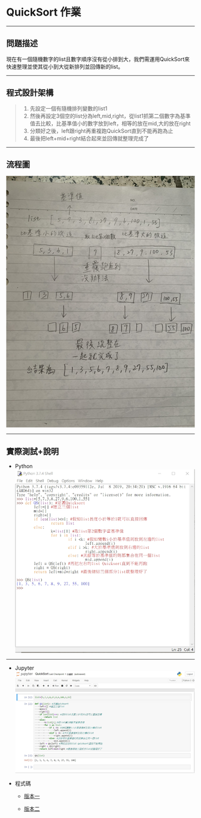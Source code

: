 # QuickSort 作業

---

## 問題描述
現在有一個隨機數字的list且數字順序沒有從小排到大，我們需運用QuickSort來快速整理並使其從小到大從新排列並回傳新的list。

---

## 程式設計架構
> 1. 先設定一個有隨機排列變數的list1
> 2. 然後再設定3個空的list分為left,mid,right，從list1抓第二個數字為基準值去比較，比基準值小的數字放到left，相等的放在mid,大的放在right
> 3. 分類好之後，left跟right再重複跑QuickSort直到不能再跑為止
> 4. 最後把left+mid+right結合起來並回傳就整理完成了

---

## 流程圖
![](https://github.com/dustinoy/ohyang/blob/master/QuickSort/%E6%B5%81%E7%A8%8B%E5%9C%96.jpg)

---

## 實際測試+說明
  - Python 
  ![](https://github.com/dustinoy/ohyang/blob/master/QuickSort/%E5%AF%A6%E9%9A%9B%E6%B8%AC%E8%A9%A6%2B%E8%AA%AA%E6%98%8E.jpg)

---

  - Jupyter 
  ![](https://github.com/dustinoy/ohyang/blob/master/QuickSort/%E7%A8%8B%E5%BC%8F%E7%A2%BCJupyter%E7%89%88.jpg)

- 程式碼
    - [版本一](https://github.com/dustinoy/ohyang/blob/master/QuickSort/QuickSort.ipynb)
 
    - [版本二](https://github.com/dustinoy/ohyang/blob/master/QuickSort/QuickSort.py)
